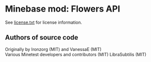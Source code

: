 Minebase mod: Flowers API
=========================
See [license.txt](./license.txt) for license information.

Authors of source code
----------------------
Originally by Ironzorg (MIT) and VanessaE (MIT)  
Various Minetest developers and contributors (MIT)
LibraSubtilis (MIT)  

